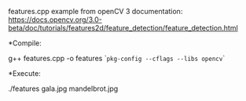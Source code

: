 
features.cpp example from openCV 3 documentation: https://docs.opencv.org/3.0-beta/doc/tutorials/features2d/feature_detection/feature_detection.html


*Compile:

g++ features.cpp -o features \``pkg-config --cflags --libs opencv`\`


*Execute:

./features gala.jpg mandelbrot.jpg
